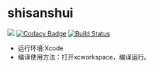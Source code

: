 # shisanshui
![](https://img.shields.io/badge/Language-Objective--C-brightgreen.svg)
[![Codacy Badge](https://api.codacy.com/project/badge/Grade/8c3272dccf8a4266a8f6b4926bf79b1b)](https://www.codacy.com/manual/aka1i/Card13SpringBoot?utm_source=github.com&amp;utm_medium=referral&amp;utm_content=aka1i/Card13SpringBoot&amp;utm_campaign=Badge_Grade)
[![Build Status](https://travis-ci.org/wangyan66/shisanshui.svg?branch=master)](https://travis-ci.org/wangyan66/shisanshui)
- 运行环境:Xcode
- 编译使用方法：打开xcworkspace，编译运行。

 
